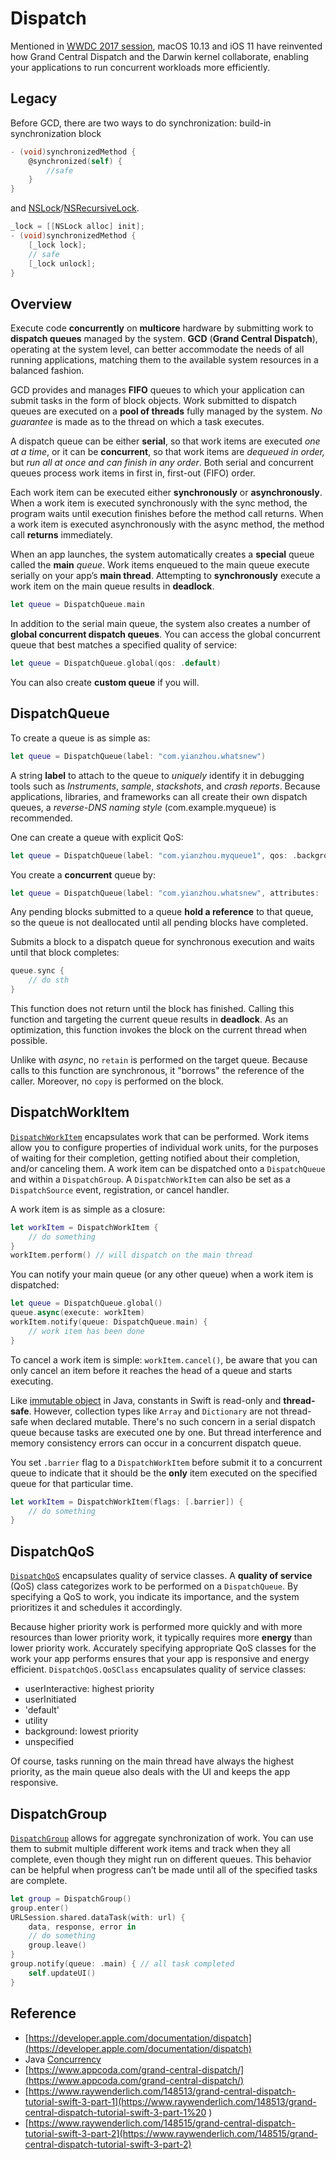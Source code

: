 # Dispatch

Mentioned in [WWDC 2017 session](https://developer.apple.com/videos/play/wwdc2017/706), macOS 10.13 and iOS 11 have reinvented how Grand Central Dispatch and the Darwin kernel collaborate, enabling your applications to run concurrent workloads more efficiently.

## Legacy

Before GCD, there are two ways to do synchronization: build-in synchronization block

```objectivec
- (void)synchronizedMethod {
    @synchronized(self) {
        //safe
    }
}
```

and [NSLock](https://developer.apple.com/documentation/foundation/nslock)/[NSRecursiveLock](https://developer.apple.com/documentation/foundation/nsrecursivelock).

```objectivec
_lock = [[NSLock alloc] init];
- (void)synchronizedMethod {
    [_lock lock];
    // safe
    [_lock unlock];
}
```

## Overview

Execute code **concurrently** on **multicore** hardware by submitting work to **dispatch queues** managed by the system. **GCD** \(**Grand Central Dispatch**\), operating at the system level, can better accommodate the needs of all running applications, matching them to the available system resources in a balanced fashion.

GCD provides and manages **FIFO** queues to which your application can submit tasks in the form of block objects. Work submitted to dispatch queues are executed on a **pool of threads** fully managed by the system. _No guarantee_ is made as to the thread on which a task executes.

A dispatch queue can be either **serial**, so that work items are executed _one at a time_, or it can be **concurrent**, so that work items are _dequeued in order,_ but _run all at once and can finish in any order_. Both serial and concurrent queues process work items in first in, first-out \(FIFO\) order.

Each work item can be executed either **synchronously** or **asynchronously**. When a work item is executed synchronously with the sync method, the program waits until execution finishes before the method call returns. When a work item is executed asynchronously with the async method, the method call **returns** immediately.

When an app launches, the system automatically creates a **special** queue called the **main** _queue_. Work items enqueued to the main queue execute serially on your app’s **main thread**. Attempting to **synchronously** execute a work item on the main queue results in **deadlock**.

```swift
let queue = DispatchQueue.main
```

In addition to the serial main queue, the system also creates a number of **global concurrent dispatch queues**. You can access the global concurrent queue that best matches a specified quality of service:

```swift
let queue = DispatchQueue.global(qos: .default)
```

You can also create **custom queue** if you will.

## DispatchQueue

To create a queue is as simple as:

```swift
let queue = DispatchQueue(label: "com.yianzhou.whatsnew")
```

A string **label** to attach to the queue to _uniquely_ identify it in debugging tools such as _Instruments_, _sample_, _stackshots_, and _crash reports_. Because applications, libraries, and frameworks can all create their own dispatch queues, a _reverse-DNS naming style_ \(com.example.myqueue\) is recommended.

One can create a queue with explicit QoS:

```swift
let queue = DispatchQueue(label: "com.yianzhou.myqueue1", qos: .background)
```

You create a **concurrent** queue by:

```swift
let queue = DispatchQueue(label: "com.yianzhou.whatsnew", attributes: .concurrent)
```

Any pending blocks submitted to a queue **hold a reference** to that queue, so the queue is not deallocated until all pending blocks have completed.

Submits a block to a dispatch queue for synchronous execution and waits until that block completes:

```swift
queue.sync {
    // do sth
}
```

This function does not return until the block has finished. Calling this function and targeting the current queue results in **deadlock**. As an optimization, this function invokes the block on the current thread when possible.

Unlike with _async_, no `retain` is performed on the target queue. Because calls to this function are synchronous, it "borrows" the reference of the caller. Moreover, no `copy` is performed on the block.

## DispatchWorkItem

[`DispatchWorkItem`](https://developer.apple.com/documentation/dispatch/dispatchworkitem) encapsulates work that can be performed. Work items allow you to configure properties of individual work units, for the purposes of waiting for their completion, getting notified about their completion, and/or canceling them. A work item can be dispatched onto a `DispatchQueue` and within a `DispatchGroup`. A `DispatchWorkItem` can also be set as a `DispatchSource` event, registration, or cancel handler.

A work item is as simple as a closure:

```swift
let workItem = DispatchWorkItem {
    // do something
}
workItem.perform() // will dispatch on the main thread
```

You can notify your main queue \(or any other queue\) when a work item is dispatched:

```swift
let queue = DispatchQueue.global()
queue.async(execute: workItem)
workItem.notify(queue: DispatchQueue.main) {
    // work item has been done
}
```

To cancel a work item is simple: `workItem.cancel()`, be aware that you can only cancel an item before it reaches the head of a queue and starts executing.

Like [immutable object](../../java/concurrency.md#immutable-objects) in Java, constants in Swift is read-only and **thread-safe**. However, collection types like `Array` and `Dictionary` are not thread-safe when declared mutable. There's no such concern in a serial dispatch queue because tasks are executed one by one. But thread interference and memory consistency errors can occur in a concurrent dispatch queue.

You set `.barrier` flag to a `DispatchWorkItem` before submit it to a concurrent queue to indicate that it should be the **only** item executed on the specified queue for that particular time.

```swift
let workItem = DispatchWorkItem(flags: [.barrier]) {
    // do something
}
```

## DispatchQoS

[`DispatchQoS`](https://developer.apple.com/documentation/dispatch/dispatchqos) encapsulates quality of service classes. A **quality of service** \(QoS\) class categorizes work to be performed on a `DispatchQueue`. By specifying a QoS to work, you indicate its importance, and the system prioritizes it and schedules it accordingly.

Because higher priority work is performed more quickly and with more resources than lower priority work, it typically requires more **energy** than lower priority work. Accurately specifying appropriate QoS classes for the work your app performs ensures that your app is responsive and energy efficient. `DispatchQoS.QoSClass` encapsulates quality of service classes: 

* userInteractive: highest priority
* userInitiated
* 'default'
* utility
* background: lowest priority
* unspecified

Of course, tasks running on the main thread have always the highest priority, as the main queue also deals with the UI and keeps the app responsive.

## DispatchGroup

[`DispatchGroup`](https://developer.apple.com/documentation/dispatch/dispatchgroup) allows for aggregate synchronization of work. You can use them to submit multiple different work items and track when they all complete, even though they might run on different queues. This behavior can be helpful when progress can’t be made until all of the specified tasks are complete.

```swift
let group = DispatchGroup()
group.enter()
URLSession.shared.dataTask(with: url) { 
    data, response, error in
    // do something
    group.leave()
}
group.notify(queue: .main) { // all task completed
    self.updateUI()
}
```

## Reference

* [https://developer.apple.com/documentation/dispatch](https://developer.apple.com/documentation/dispatch)
* Java [Concurrency](../../java/concurrency.md)
* [https://www.appcoda.com/grand-central-dispatch/](https://www.appcoda.com/grand-central-dispatch/)
* [https://www.raywenderlich.com/148513/grand-central-dispatch-tutorial-swift-3-part-1](https://www.raywenderlich.com/148513/grand-central-dispatch-tutorial-swift-3-part-1%20
  )
* [https://www.raywenderlich.com/148515/grand-central-dispatch-tutorial-swift-3-part-2](https://www.raywenderlich.com/148515/grand-central-dispatch-tutorial-swift-3-part-2)



